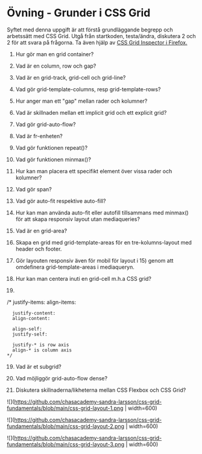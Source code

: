 # Övning - Grunder i CSS Grid

Syftet med denna uppgift är att förstå grundläggande begrepp och arbetssätt med CSS Grid. Utgå från startkoden, testa/ändra, diskutera 2 och 2 för att svara på frågorna.
Ta även hjälp av [CSS Grid Inspector i Firefox.](https://firefox-source-docs.mozilla.org/devtools-user/page_inspector/how_to/examine_grid_layouts/index.html) 

1. Hur gör man en grid container?

2. Vad är en column, row och gap?

3. Vad är en grid-track, grid-cell och grid-line?

4. Vad gör grid-template-columns, resp grid-template-rows?

5. Hur anger man ett "gap" mellan rader och kolumner?

6. Vad är skillnaden mellan ett implicit grid och ett explicit grid?

7. Vad gör grid-auto-flow?

8. Vad är fr-enheten?

9. Vad gör funktionen repeat()?

10. Vad gör funktionen minmax()?

10. Hur kan man placera ett specifikt element över vissa rader och kolumner?

11. Vad gör span?

12. Vad gör auto-fit respektive auto-fill?

13. Hur kan man använda auto-fit eller autofill tillsammans med minmax() för att skapa responsiv layout utan mediaqueries?

14. Vad är en grid-area? 

15. Skapa en grid med grid-template-areas för en tre-kolumns-layout med header och footer.

16. Gör layouten responsiv även för mobil för layout i 15) genom att omdefinera grid-template-areas i mediaqueryn. 

17. Hur kan man centera inuti en grid-cell m.h.a CSS grid?

18. 
   /*
      justify-items:
      align-items:

      justify-content:
      align-content:

      align-self:
      justify-self:

      justify-* is row axis
      align-* is column axis
    */

19. Vad är et subgrid?

20. Vad möjliggör grid-auto-flow dense?

21. Diskutera skillnaderna/likheterna mellan CSS Flexbox och CSS Grid? 

![](https://github.com/chasacademy-sandra-larsson/css-grid-fundamentals/blob/main/css-grid-layout-1.png | width=600)

![](https://github.com/chasacademy-sandra-larsson/css-grid-fundamentals/blob/main/css-grid-layout-2.png | width=600)

![](https://github.com/chasacademy-sandra-larsson/css-grid-fundamentals/blob/main/css-grid-layout-3.png | width=600)
